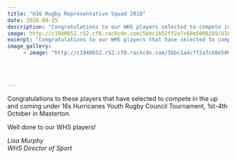 ```yaml
---
title: "U16 Rugby Representative Squad 2018"
date: 2018-09-25
description: "Congratulations to our WHS players selected to compete in the up & coming under 16s Hurricanes Youth Rugby..."
image: http://c1940652.r52.cf0.rackcdn.com/5bbc1b52ff2a7c68e5000259/U16-Rep-squad300-2018.jpg
excerpt: "Congratulations to our WHS players that have selected to compete in the up and coming under 16s Hurricanes Youth Rugby Council Tournament."
image_gallery:
     - image: "http://c1940652.r52.cf0.rackcdn.com/5bbc1a4cff2a7c68e5000255/U16-Rep-squad-2018.jpg"
    
    
    
    
---
```


<p><span>Congratulations to these players that have selected to compete in the up and coming under 16s Hurricanes Youth Rugby Council Tournament, 1st-4th October in Masterton.</span></p>
<p><span>Well done to our WHS players!</span></p>
<p><em>Lisa Murphy</em><br /><em>WHS Director of Sport</em></p>

